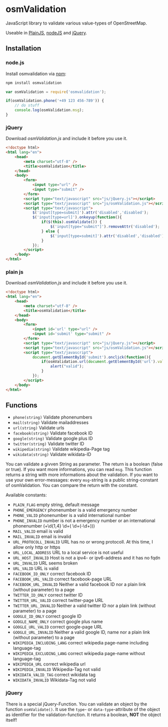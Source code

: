 # osmValidation
JavaScript library to validate various value-types of OpenStreetMap.

Useable in [PlainJS](https://plainjs.com), [nodeJS](https://nodejs.org) and [jQuery](https://jquery.com).

## Installation
### node.js
Install osmvalidation via [npm](https://www.npmjs.com/package/osmvalidation):

```bash
npm install osmvalidation
```

```javascript
var osmValidation = require('osmvalidation');

if(osmValidation.phone('+49 123 456-789')) {
    // do stuff
    console.log(osmValidation.msg);
}
```

### jQuery
Download *osmValidation.js* and include it before you use it.

```html
<!doctype html>
<html lang="en">
    <head>
        <meta charset="utf-8" />
        <title>osmValidation</title>
    </head>
    <body>
        <form>
            <input type="url" />
            <input type="submit" />
        </form>
        <script type="text/javascript" src="js/jQuery.js"></script>
        <script type="text/javascript" src="js/osmValidation.js"></script>
        <script type="text/javascript">
            $('input[type=submit]').attr('disabled','disabled');
            $('input[type=url]').onkeyup(function(){
                if($(this).osmValidate()) {
                    $('input[type="submit"]').removeAttr('disabled');
                } else {
                    $('input[type=submit]').attr('disabled','disabled');
                }
            });
        </script>
    </body>
</html>
```

### plain js
Download *osmValidation.js* and include it before you use it.

```html
<!doctype html>
<html lang="en">
    <head>
        <meta charset="utf-8" />
        <title>osmValidation</title>
    </head>
    <body>
        <form>
            <input id='url' type="url" />
            <input id='submit' type="submit" />
        </form>
        <script type="text/javascript" src="js/jQuery.js"></script>
        <script type="text/javascript" src="js/osmValidation.js"></script>
        <script type="text/javascript">
            document.getElementById('submit').onclick(function(){
            	if(osmValidation.url(document.getElementById('url').value) {
                	alert("valid");
                }
            });
        </script>
    </body>
</html>
```

## Functions
* `phone(string)` Validate phonenumbers
* `mail(string)` Validate mailaddresses
* `url(string)` Validate urls
* `facebook(string)` Validate facebook ID
* `google(string)` Validate google plus ID
* `twitter(string)` Validate twitter ID
* `wikipedia(string)` Validate wikipedia-Page tag
* `wikidata(string)` Validate wikidata-ID

You can validate a givven String as parameter. The return is a boolean (false or true). If you want more informations, you can read `msg`. This function returns a string with more informations about the validation. If you want to use your own error-messages: every `msg`-string is a public string-constant of osmValidation. You can compare the return with the constant.

Available constants:
* `PLAIN_FLAG` empty string, default message
* `PHONE_EMERGENCY` phonenumber is a valid emergency number
* `PHONE_VALID` phonenumber is a valid international number
* `PHONE_INVALID` number is not a emergency number or an international phonenumber (\+\d{1,4} \d+( \d+(-\d+)))
* `MAIL_VALID` email is valid
* `MAIL_INVALID` email is invalid
* `URL_PROTOCOLL_INVALID` URL has no or wrong protocoll. At this time, I allow only http or https
* `URL_LOCAL_ADDRESS` URL to a local service is not useful
* `URL_HOST_INVALID` Host is not a ipv4- or ipv6-address and it has no fqdn
* `URL_INVALID` URL seems broken
* `URL_VALID` URL is valid
* `FACEBOOK_ID_ONLY` correct facebook ID
* `FACEBOOK_URL_VALID` correct facebook-page URL
* `FACEBOOK_URL_INVALID` Neither a valid facebook ID nor a plain link (without parameter) to a page
* `TWITTER_ID_ONLY` correct twitter ID
* `TWITTER_URL_VALID` correct twitter-page URL
* `TWITTER_URL_INVALID` Neither a valid twitter ID nor a plain link (without parameter) to a page
* `GOOGLE_ID_ONLY` correct google ID
* `GOOGLE_NAME_ONLY` correct google plus name
* `GOOGLE_URL_VALID` correct google-page URL
* `GOOGLE_URL_INVALID` Neither a valid google ID, name nor a plain link (without parameter) to a page
* `WIKIPEDIA_INCLUDING_LANG` correct wikipedia page-name including language-tag
* `WIKIPEDIA_EXCLUDING_LANG` correct wikipedia page-name without language-tag
* `WIKIPEDIA_URL` correct wikipedia url
* `WIKIPEDIA_INVALID` Wikipedia-Tag not valid        
* `WIKIDATA_VALID_TAG` correct wikidata tag
* `WIKIDATA_INVALID` Wikidata-Tag not valid

### jQuery
There is a special jQuery-Function. You can validate an object by the function `osmValidate()`. It use the `type`- or `data-type`-attribute of the object as identifier for the validation-function. It returns a boolean, **NOT** the object itself!